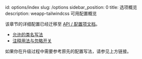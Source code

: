 id: options/index
slug: /options
sidebar_position: 0
title: 选项概览
description: weapp-tailwindcss 可用配置概览

该章节的详细配置已经迁移至 [API / 配置项文档](/docs/api/interfaces/UserDefinedOptions)。

- [允许的类名写法](/docs/options/arbitrary-values)
- [注释用法与忽略开关](/docs/options/comments)

如果你在升级过程中需要参考原先的配置写法，请参见上方链接。
